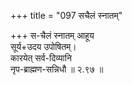 +++
title = "097 सचैलं स्नातम्"

+++
स-चैलं स्नातम् आहूय  
सूर्य+उदय उपोषितम्।  
कारयेत् सर्व-दिव्यानि  
नृप-ब्राह्मण-सन्निधौ  ॥ २.९७ ॥